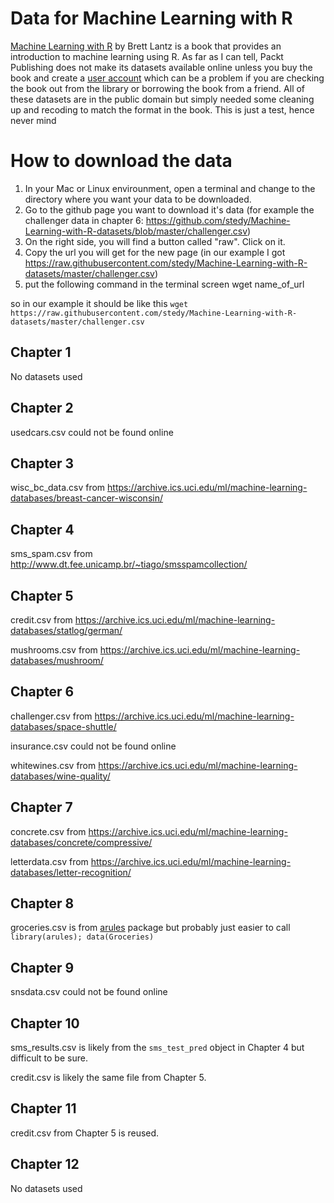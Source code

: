 # Data for Machine Learning with R
[Machine Learning with R](https://www.packtpub.com/big-data-and-business-intelligence/machine-learning-r) by Brett Lantz is a book that provides an introduction to machine learning using R. As far as I can tell, Packt Publishing does not make its datasets
available online unless you buy the book and create a [user account](https://www.packtpub.com/books/content/support) which can be a problem if you are checking the book out from the library or borrowing the book from a friend. All of these datasets
are in the public domain but simply needed some cleaning up and recoding to match the format in the book.
This is just a test, hence never mind
# How to download the data
1. In your Mac or Linux envirounment, open a terminal and change to the directory where you want your data to be downloaded.
2. Go to the github page you want to download it's data (for example the challenger data in chapter 6: https://github.com/stedy/Machine-Learning-with-R-datasets/blob/master/challenger.csv)
3. On the right side, you will find a button called "raw". Click on it.
4. Copy the url you will get for the new page (in our example I got https://raw.githubusercontent.com/stedy/Machine-Learning-with-R-datasets/master/challenger.csv)
5. put the following command in the terminal screen
wget name_of_url

so in our example it should be like this
`wget https://raw.githubusercontent.com/stedy/Machine-Learning-with-R-datasets/master/challenger.csv`


Chapter 1
---------

No datasets used

Chapter 2
---------

usedcars.csv could not be found online

Chapter 3
---------

wisc_bc_data.csv from https://archive.ics.uci.edu/ml/machine-learning-databases/breast-cancer-wisconsin/

Chapter 4
---------

sms_spam.csv from http://www.dt.fee.unicamp.br/~tiago/smsspamcollection/

Chapter 5
---------

credit.csv from https://archive.ics.uci.edu/ml/machine-learning-databases/statlog/german/

mushrooms.csv from https://archive.ics.uci.edu/ml/machine-learning-databases/mushroom/

Chapter 6
---------
challenger.csv from https://archive.ics.uci.edu/ml/machine-learning-databases/space-shuttle/

insurance.csv could not be found online

whitewines.csv from https://archive.ics.uci.edu/ml/machine-learning-databases/wine-quality/

Chapter 7
---------

concrete.csv from https://archive.ics.uci.edu/ml/machine-learning-databases/concrete/compressive/

letterdata.csv from https://archive.ics.uci.edu/ml/machine-learning-databases/letter-recognition/

Chapter 8
---------

groceries.csv is from [arules](http://cran.r-project.org/web/packages/arules/index.html) package but probably just easier to call `library(arules); data(Groceries)`

Chapter 9
---------

snsdata.csv could not be found online

Chapter 10
----------

sms_results.csv is likely from the `sms_test_pred` object in Chapter 4 but difficult to be sure.

credit.csv is likely the same file from Chapter 5.

Chapter 11
----------

credit.csv from Chapter 5 is reused.

Chapter 12
----------

No datasets used


